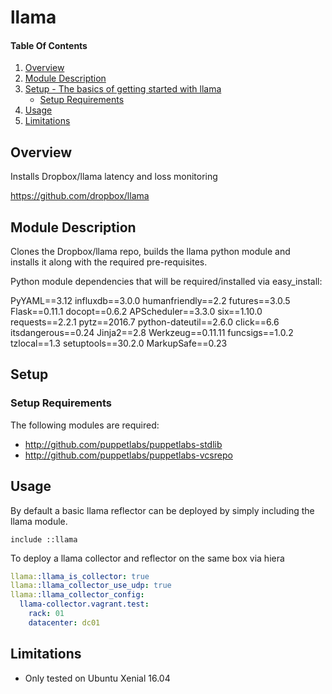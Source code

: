 # llama 

#### Table Of Contents

1. [Overview](#overview)
2. [Module Description](#module-description)
3. [Setup - The basics of getting started with llama](#setup)
    * [Setup Requirements](#setup-requirements)
4. [Usage](#usage)
5. [Limitations](#limitations)

## Overview

Installs Dropbox/llama latency and loss monitoring 

https://github.com/dropbox/llama

## Module Description

Clones the Dropbox/llama repo, builds the llama python module and  
installs it along with the required pre-requisites. 

Python module dependencies that will be required/installed via easy_install:

 PyYAML==3.12
 influxdb==3.0.0
 humanfriendly==2.2
 futures==3.0.5
 Flask==0.11.1
 docopt==0.6.2
 APScheduler==3.3.0
 six==1.10.0
 requests==2.2.1
 pytz==2016.7
 python-dateutil==2.6.0
 click==6.6
 itsdangerous==0.24
 Jinja2==2.8
 Werkzeug==0.11.11
 funcsigs==1.0.2
 tzlocal==1.3
 setuptools==30.2.0
 MarkupSafe==0.23

## Setup

### Setup Requirements

The following modules are required:

* http://github.com/puppetlabs/puppetlabs-stdlib
* http://github.com/puppetlabs/puppetlabs-vcsrepo

## Usage

By default a basic llama reflector can be deployed by simply including the llama module.

```puppet
include ::llama
```

To deploy a llama collector and reflector on the same box via hiera

```yaml
llama::llama_is_collector: true
llama::llama_collector_use_udp: true
llama::llama_collector_config:
  llama-collector.vagrant.test:
    rack: 01
    datacenter: dc01
```

## Limitations

* Only tested on Ubuntu Xenial 16.04
